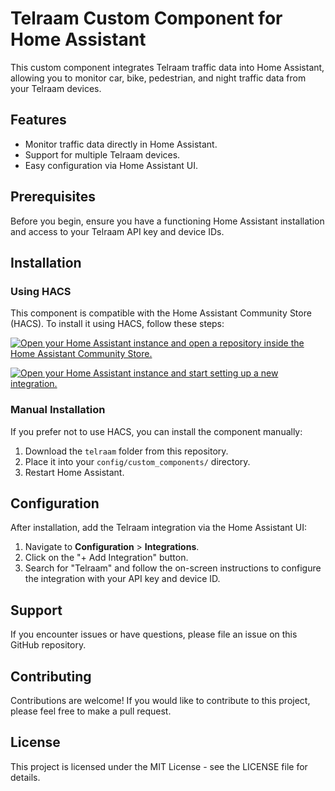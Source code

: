 # Telraam Custom Component for Home Assistant

This custom component integrates Telraam traffic data into Home Assistant, allowing you to monitor car, bike, pedestrian, and night traffic data from your Telraam devices.

## Features

- Monitor traffic data directly in Home Assistant.
- Support for multiple Telraam devices.
- Easy configuration via Home Assistant UI.

## Prerequisites

Before you begin, ensure you have a functioning Home Assistant installation and access to your Telraam API key and device IDs.

## Installation

### Using HACS

This component is compatible with the Home Assistant Community Store (HACS). To install it using HACS, follow these steps:

[![Open your Home Assistant instance and open a repository inside the Home Assistant Community Store.](https://my.home-assistant.io/badges/hacs_repository.svg)](https://my.home-assistant.io/redirect/hacs_repository/?owner=kervel&repository=telraam-hass-integration&category=integration)

[![Open your Home Assistant instance and start setting up a new integration.](https://my.home-assistant.io/badges/config_flow_start.svg)](https://my.home-assistant.io/redirect/config_flow_start/?domain=telraam)

### Manual Installation

If you prefer not to use HACS, you can install the component manually:

1. Download the `telraam` folder from this repository.
2. Place it into your `config/custom_components/` directory.
3. Restart Home Assistant.

## Configuration

After installation, add the Telraam integration via the Home Assistant UI:

1. Navigate to **Configuration** > **Integrations**.
2. Click on the "+ Add Integration" button.
3. Search for "Telraam" and follow the on-screen instructions to configure the integration with your API key and device ID.

## Support

If you encounter issues or have questions, please file an issue on this GitHub repository.

## Contributing

Contributions are welcome! If you would like to contribute to this project, please feel free to make a pull request.

## License

This project is licensed under the MIT License - see the LICENSE file for details.

